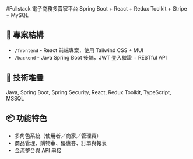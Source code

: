 #Fullstack 電子商務多賣家平台
 Spring Boot + React + Redux Toolkit + Stripe + MySQL

## 📁 專案結構
- `/frontend` - React 前端專案，使用 Tailwind CSS + MUI
- `/backend` - Java Spring Boot 後端，JWT 登入驗證 + RESTful API

## 🔧 技術堆疊
Java, Spring Boot, Spring Security, React, Redux Toolkit, TypeScript, MSSQL

## 📦 功能特色
- 多角色系統（使用者／商家／管理員）
- 商品管理、購物車、優惠券、訂單與報表
- 金流整合與 API 串接

